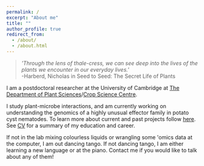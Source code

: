 ```yaml
---
permalink: /
excerpt: "About me"
title: ""
author_profile: true
redirect_from: 
  - /about/
  - /about.html
---
```


>*'Through the lens of thale-cress, we can see deep into the lives of the plants we encounter in our everyday lives.'*     
                                                                                    -Harberd,  Nicholas in Seed to Seed: The Secret Life of Plants

I am a postdoctoral researcher at the University of Cambridge at [The Department of Plant Sciences](https://www.plantsci.cam.ac.uk/directory/unnati-sonawala)/[Crop Science Centre](https://www.cropsciencecentre.org/staff/unnati-sonawala). 

I study plant-microbe interactions, and am currently working on understanding the genomics of a highly unusual effector family in potato cyst nematodes. To learn more about current and past projects follow [here](projects). See [CV](cv) for a summary of my education and career. 

If not in the lab mixing colourless liquids or wrangling some 'omics data at the computer, I am out dancing tango. If not dancing tango, I am either learning a new language or at the piano. Contact me if you would like to talk about any of them!



